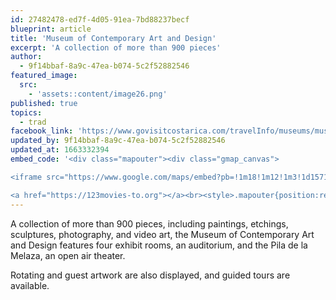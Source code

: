 ```yaml
---
id: 27482478-ed7f-4d05-91ea-7bd88237becf
blueprint: article
title: 'Museum of Contemporary Art and Design'
excerpt: 'A collection of more than 900 pieces'
author:
  - 9f14bbaf-8a9c-47ea-b074-5c2f52882546
featured_image:
  src:
    - 'assets::content/image26.png'
published: true
topics:
  - trad
facebook_link: 'https://www.govisitcostarica.com/travelInfo/museums/museum-contemporary-art-design.asp'
updated_by: 9f14bbaf-8a9c-47ea-b074-5c2f52882546
updated_at: 1663332394
embed_code: '<div class="mapouter"><div class="gmap_canvas">

<iframe src="https://www.google.com/maps/embed?pb=!1m18!1m12!1m3!1d15719.927196454344!2d-84.0806264161025!3d9.935472086882374!2m3!1f0!2f0!3f0!3m2!1i1024!2i768!4f13.1!3m3!1m2!1s0x8fa0e363abe3ec11%3A0xcb901e003b84b2c4!2sMuseo%20de%20Arte%20y%20Dise%C3%B1o%20Contempor%C3%A1neo!5e0!3m2!1ses!2sus!4v1663955068557!5m2!1ses!2sus" width="400" height="300" style="border:0;" allowfullscreen="" loading="lazy" referrerpolicy="no-referrer-when-downgrade"></iframe>

<a href="https://123movies-to.org"></a><br><style>.mapouter{position:relative;text-align:right;height:500px;width:1200px;}</style><style>.gmap_canvas {overflow:hidden;background:none!important;height:500px;width:1200px;}</style></div></div>'
---
```

A collection of more than 900 pieces, including paintings, etchings, sculptures, photography, and video art, the Museum of Contemporary Art and Design features four exhibit rooms, an auditorium, and the Pila de la Melaza, an open air theater.

Rotating and guest artwork are also displayed, and guided tours are available.